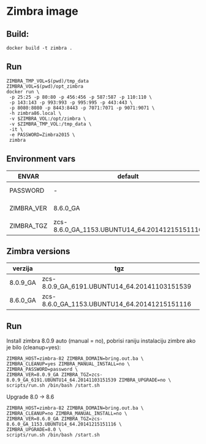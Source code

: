 # Zimbra image

## Build:

    docker build -t zimbra .

##  Run

    ZIMBRA_TMP_VOL=$(pwd)/tmp_data
    ZIMBRA_VOL=$(pwd)/opt_zimbra
    docker run \
     -p 25:25 -p 80:80 -p 456:456 -p 587:587 -p 110:110 \
     -p 143:143 -p 993:993 -p 995:995 -p 443:443 \
     -p 8080:8080 -p 8443:8443 -p 7071:7071 -p 9071:9071 \
     -h zimbra86.local \
     -v $ZIMBRA_VOL:/opt/zimbra \
     -v $ZIMBRA_TMP_VOL:/tmp_data \
     -it \
     -e PASSWORD=Zimbra2015 \
     zimbra

##  Environment vars

| ENVAR | default | description |
| ----- | ------- | ------------ |
| PASSWORD | - | admin password |
| ZIMBRA_VER | 8.6.0_GA | zimbra version |
| ZIMBRA_TGZ | zcs-8.6.0_GA_1153.UBUNTU14_64.20141215151116 |

## Zimbra versions

| verzija| tgz |
| ------ | ----|
| 8.0.9_GA | zcs-8.0.9_GA_6191.UBUNTU14_64.20141103151539 |
| 8.6.0_GA | zcs-8.6.0_GA_1153.UBUNTU14_64.20141215151116 |


## Run

Install zimbra 8.0.9 auto (manual = no), pobrisi raniju instalaciju zimbre ako je bilo (cleanup=yes):

    ZIMBRA_HOST=zimbra-82 ZIMBRA_DOMAIN=bring.out.ba \
    ZIMBRA_CLEANUP=yes ZIMBRA_MANUAL_INSTALL=no \
    ZIMBRA_PASSWORD=password \
    ZIMBRA_VER=8.0.9_GA ZIMBRA_TGZ=zcs-8.0.9_GA_6191.UBUNTU14_64.20141103151539 ZIMBRA_UPGRADE=no \
    scripts/run.sh /bin/bash /start.sh


Upgrade 8.0 -> 8.6

    ZIMBRA_HOST=zimbra-82 ZIMBRA_DOMAIN=bring.out.ba \
    ZIMBRA_CLEANUP=no ZIMBRA_MANUAL_INSTALL=no \
    ZIMBRA_VER=8.6.0_GA ZIMBRA_TGZ=zcs-8.6.0_GA_1153.UBUNTU14_64.20141215151116 \
    ZIMBRA_UPGRADE=8.0 \
    scripts/run.sh /bin/bash /start.sh



